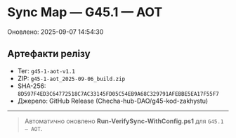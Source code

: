 ﻿# Sync Map — G45.1 — AOT

Оновлено: 2025-09-07 14:54:30

## Артефакти релізу
- Тег: `g45-1-aot-v1.1`
- ZIP: `g45-1-aot_2025-09-06_build.zip`
- SHA-256: `8D597F4ED3C64772518C7AC33145FD05C54EB9A68C329791AFEBBE5EA17F55F7`
- Джерело: GitHub Release (Checha-hub-DAO/g45-kod-zakhystu)

---
> Автоматично оновлено **Run-VerifySync-WithConfig.ps1** для `G45.1 — AOT`.